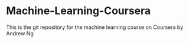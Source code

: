 # Machine-Learning-Coursera
This is the git repository for the machine learning course on Coursera by Andrew Ng
